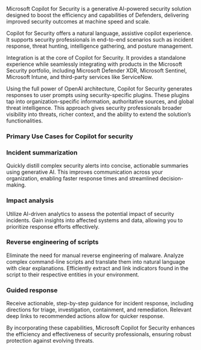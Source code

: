 Microsoft Copilot for Security is a generative AI-powered security solution designed to boost the efficiency and capabilities of Defenders, delivering improved security outcomes at machine speed and scale.

Copilot for Security offers a natural language, assistive copilot experience. It supports security professionals in end-to-end scenarios such as incident response, threat hunting, intelligence gathering, and posture management.

Integration is at the core of Copilot for Security. It provides a standalone experience while seamlessly integrating with products in the Microsoft Security portfolio, including Microsoft Defender XDR, Microsoft Sentinel, Microsoft Intune, and third-party services like ServiceNow.

Using the full power of OpenAI architecture, Copilot for Security generates responses to user prompts using security-specific plugins. These plugins tap into organization-specific information, authoritative sources, and global threat intelligence. This approach gives security professionals broader visibility into threats, richer context, and the ability to extend the solution’s functionalities.

### Primary Use Cases for Copilot for security

### Incident summarization

Quickly distill complex security alerts into concise, actionable summaries using generative AI. This improves communication across your organization, enabling faster response times and streamlined decision-making.

### Impact analysis

Utilize AI-driven analytics to assess the potential impact of security incidents. Gain insights into affected systems and data, allowing you to prioritize response efforts effectively.

### Reverse engineering of scripts

Eliminate the need for manual reverse engineering of malware. Analyze complex command-line scripts and translate them into natural language with clear explanations. Efficiently extract and link indicators found in the script to their respective entities in your environment.

### Guided response

Receive actionable, step-by-step guidance for incident response, including directions for triage, investigation, containment, and remediation. Relevant deep links to recommended actions allow for quicker response.

By incorporating these capabilities, Microsoft Copilot for Security enhances the efficiency and effectiveness of security professionals, ensuring robust protection against evolving threats.
